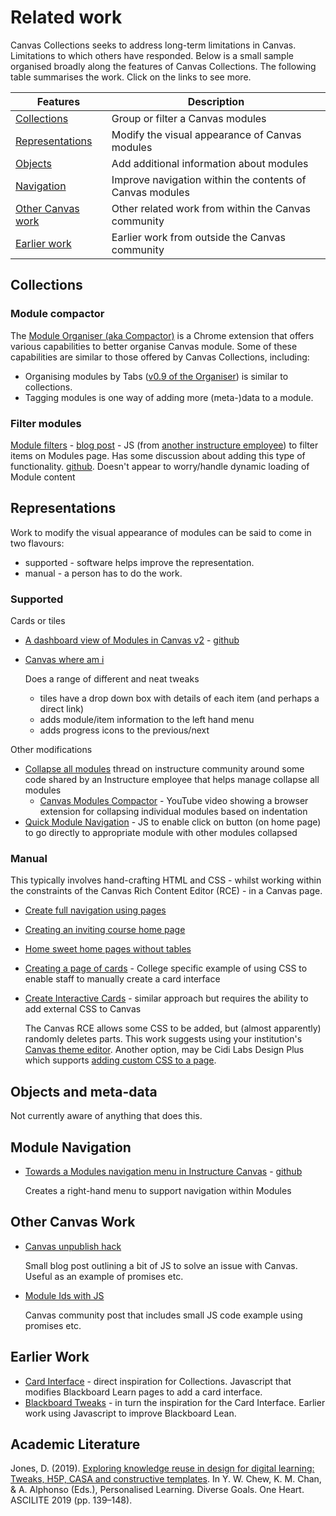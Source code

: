 # Related work

Canvas Collections seeks to address long-term limitations in Canvas. Limitations to which others have responded. Below is a small sample organised broadly along the features of Canvas Collections. The following table summarises the work. Click on the links to see more.

| Features | Description |
| --- | --- |
| [Collections](#collections) | Group or filter a Canvas modules |
| [Representations](#representations) | Modify the visual appearance of Canvas modules |
| [Objects](#objects-and-meta-data) | Add additional information about modules |
| [Navigation](#module-navigation) | Improve navigation within the contents of Canvas modules |
| [Other Canvas work](#other-canvas-work) | Other related work from within the Canvas community |
| [Earlier work](#earlier-work) | Earlier work from outside the Canvas community |


## Collections

### Module compactor

The [Module Organiser (aka Compactor)](https://chrome.google.com/webstore/detail/canvas-modules-organiser/eohlnkgmgakcdngcommoblmjlbbnpejc) is a Chrome extension that offers various capabilities to better organise Canvas module. Some of these capabilities are similar to those offered by Canvas Collections, including:

- Organising modules by Tabs ([v0.9 of the Organiser](https://www.youtube.com/watch?v=qx6nEBTjFiQ&list=PLP3asN9BirNAnaGPVgQGSviop-G_L-GhN&index=4)) is similar to collections.
- Tagging modules is one way of adding more (meta-)data to a module. 

### Filter modules

[Module filters](https://community.canvaslms.com/t5/Canvas-Developers-Group/Module-Filters/ba-p/278855) - [blog post](https://lyonsinbeta.com/2019/6/experiments-in-product) - JS (from [another instructure employee](https://lyonsinbeta.com/)) to filter items on Modules page. Has some discussion about adding this type of functionality. [github](https://github.com/lyonsinbeta/canvas-module-filters). Doesn't appear to worry/handle dynamic loading of Module content

## Representations

Work to modify the visual appearance of modules can be said to come in two flavours:

- supported - software helps improve the representation.
- manual - a person has to do the work.

### Supported

Cards or tiles

- [A dashboard view of Modules in Canvas v2](https://learntech.medsci.ox.ac.uk/wordpress-blog/a-dashboard-view-of-modules-in-canvas-v2/) - [github](https://github.com/msdlt/canvas-module-tiles/blob/master/canvas-module-tiles.js)
- [Canvas where am i](https://github.com/msdlt/canvas-where-am-I)

    Does a range of different and neat tweaks
    - tiles have a drop down box with details of each item (and perhaps a direct link)
    - adds module/item information to the left hand menu
    - adds progress icons to the previous/next

Other modifications

- [Collapse all modules](https://community.canvaslms.com/t5/Canvas-Developers-Group/Collapse-Expand-Modules/ba-p/273122) thread on instructure community around some code shared by an Instructure employee that helps manage collapse all modules
    - [Canvas Modules Compactor](https://www.youtube.com/watch?v=r8cTpzY8Rws) - YouTube video showing a browser extension for collapsing individual modules based on indentation
- [Quick Module Navigation](https://community.canvaslms.com/t5/Canvas-Admin-Blog/Quick-Module-Navigation/ba-p/279697) - JS to enable click on button (on home page) to go directly to appropriate module with other modules collapsed

### Manual

This typically involves hand-crafting HTML and CSS - whilst working within the constraints of the Canvas Rich Content Editor (RCE) - in a Canvas page.

- [Create full navigation using pages](http://lisahistory.net/wordpress/2020/06/working-against-canvas-three-tips/) 
- [Creating an inviting course home page](https://community.canvaslms.com/t5/Canvas-Instructional-Designer/Creating-an-inviting-course-home-page/ba-p/267236)
- [Home sweet home pages without tables](https://community.canvaslms.com/t5/Canvas-Instructional-Designer/Home-Sweet-Homepages-without-Tables/ba-p/275079)

- [Creating a page of cards](https://gcccd.instructure.com/courses/10582/pages/cards?module_item_id=17470) - College specific example of using CSS to enable staff to manually create a card interface
- [Create Interactive Cards](https://www.howtocanvas.com/theme-editor/interactive-cards) - similar approach but requires the ability to add external CSS to Canvas

    The Canvas RCE allows some CSS to be added, but (almost apparently) randomly deletes parts. This work suggests using your institution's [Canvas theme editor](https://community.canvaslms.com/t5/Admin-Guide/How-do-I-create-a-theme-for-an-account-using-the-Theme-Editor/ta-p/242). Another option, may be Cidi Labs Design Plus which supports [adding custom CSS to a page](https://cidilabs.instructure.com/courses/102/pages/custom-css).

## Objects and meta-data

Not currently aware of anything that does this.


## Module Navigation

- [Towards a Modules navigation menu in Instructure Canvas](https://learntech.medsci.ox.ac.uk/wordpress-blog/towards-a-navigation-menu-in-instructure-canvas/) - [github](https://gist.github.com/theotherdy/7983b4d64a2f376ee140673926ca5c07#file-ou-canvas-menu-demo-js)

    Creates a right-hand menu to support navigation within Modules

## Other Canvas Work

- [Canvas unpublish hack](https://daveeargle.com/2019/10/25/canvas-unpublish-hack/)

    Small blog post outlining a bit of JS to solve an issue with Canvas. Useful as an example of promises etc.

- [Module Ids with JS](https://community.canvaslms.com/t5/Canvas-Question-Forum/Module-ID-s-using-javascript/td-p/224060)

    Canvas community post that includes small JS code example using promises etc.

## Earlier Work

- [Card Interface](https://djplaner.github.io/Card-Interface-Tweak/) - direct inspiration for Collections. Javascript that modifies Blackboard Learn pages to add a card interface.
- [Blackboard Tweaks](http://tweaks.github.io/Tweaks/) - in turn the inspiration for the Card Interface. Earlier work using Javascript to improve Blackboard Lean.

## Academic Literature

Jones, D. (2019). [Exploring knowledge reuse in design for digital learning: Tweaks, H5P, CASA and constructive templates](https://djon.es/blog/2019/08/08/exploring-knowledge-reuse-in-design-for-digital-learning-tweaks-h5p-constructive-templates-and-casa/). In Y. W. Chew, K. M. Chan, & A. Alphonso (Eds.), Personalised Learning. Diverse Goals. One Heart. ASCILITE 2019 (pp. 139–148).